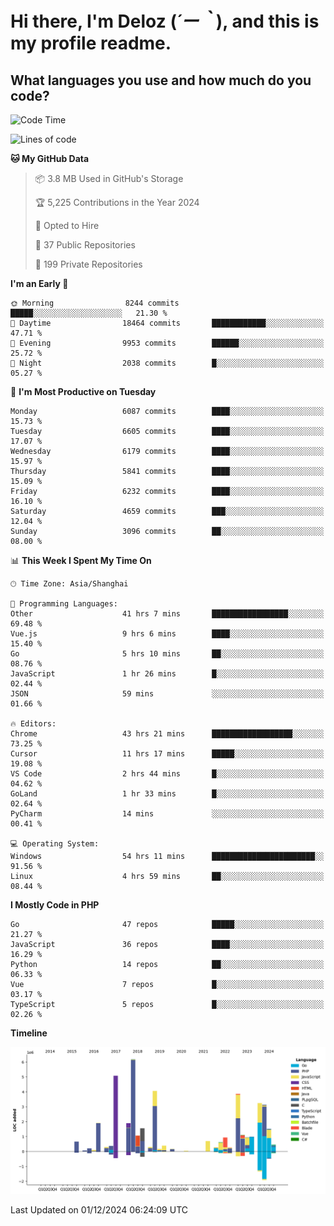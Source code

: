 # **Hi there, I'm Deloz (*´ー｀*), and this is my profile readme.**

## **What languages you use and how much do you code?**

<!--START_SECTION:waka-->
![Code Time](http://img.shields.io/badge/Code%20Time-5%2C172%20hrs%2017%20mins-blue)

![Lines of code](https://img.shields.io/badge/From%20Hello%20World%20I%27ve%20Written-42.4%20million%20lines%20of%20code-blue)

**🐱 My GitHub Data** 

> 📦 3.8 MB Used in GitHub's Storage 
 > 
> 🏆 5,225 Contributions in the Year 2024
 > 
> 💼 Opted to Hire
 > 
> 📜 37 Public Repositories 
 > 
> 🔑 199 Private Repositories 
 > 
**I'm an Early 🐤** 

```text
🌞 Morning                8244 commits        █████░░░░░░░░░░░░░░░░░░░░   21.30 % 
🌆 Daytime                18464 commits       ████████████░░░░░░░░░░░░░   47.71 % 
🌃 Evening                9953 commits        ██████░░░░░░░░░░░░░░░░░░░   25.72 % 
🌙 Night                  2038 commits        █░░░░░░░░░░░░░░░░░░░░░░░░   05.27 % 
```
📅 **I'm Most Productive on Tuesday** 

```text
Monday                   6087 commits        ████░░░░░░░░░░░░░░░░░░░░░   15.73 % 
Tuesday                  6605 commits        ████░░░░░░░░░░░░░░░░░░░░░   17.07 % 
Wednesday                6179 commits        ████░░░░░░░░░░░░░░░░░░░░░   15.97 % 
Thursday                 5841 commits        ████░░░░░░░░░░░░░░░░░░░░░   15.09 % 
Friday                   6232 commits        ████░░░░░░░░░░░░░░░░░░░░░   16.10 % 
Saturday                 4659 commits        ███░░░░░░░░░░░░░░░░░░░░░░   12.04 % 
Sunday                   3096 commits        ██░░░░░░░░░░░░░░░░░░░░░░░   08.00 % 
```


📊 **This Week I Spent My Time On** 

```text
🕑︎ Time Zone: Asia/Shanghai

💬 Programming Languages: 
Other                    41 hrs 7 mins       █████████████████░░░░░░░░   69.48 % 
Vue.js                   9 hrs 6 mins        ████░░░░░░░░░░░░░░░░░░░░░   15.40 % 
Go                       5 hrs 10 mins       ██░░░░░░░░░░░░░░░░░░░░░░░   08.76 % 
JavaScript               1 hr 26 mins        █░░░░░░░░░░░░░░░░░░░░░░░░   02.44 % 
JSON                     59 mins             ░░░░░░░░░░░░░░░░░░░░░░░░░   01.66 % 

🔥 Editors: 
Chrome                   43 hrs 21 mins      ██████████████████░░░░░░░   73.25 % 
Cursor                   11 hrs 17 mins      █████░░░░░░░░░░░░░░░░░░░░   19.08 % 
VS Code                  2 hrs 44 mins       █░░░░░░░░░░░░░░░░░░░░░░░░   04.62 % 
GoLand                   1 hr 33 mins        █░░░░░░░░░░░░░░░░░░░░░░░░   02.64 % 
PyCharm                  14 mins             ░░░░░░░░░░░░░░░░░░░░░░░░░   00.41 % 

💻 Operating System: 
Windows                  54 hrs 11 mins      ███████████████████████░░   91.56 % 
Linux                    4 hrs 59 mins       ██░░░░░░░░░░░░░░░░░░░░░░░   08.44 % 
```

**I Mostly Code in PHP** 

```text
Go                       47 repos            █████░░░░░░░░░░░░░░░░░░░░   21.27 % 
JavaScript               36 repos            ████░░░░░░░░░░░░░░░░░░░░░   16.29 % 
Python                   14 repos            ██░░░░░░░░░░░░░░░░░░░░░░░   06.33 % 
Vue                      7 repos             █░░░░░░░░░░░░░░░░░░░░░░░░   03.17 % 
TypeScript               5 repos             █░░░░░░░░░░░░░░░░░░░░░░░░   02.26 % 
```



**Timeline**

![Lines of Code chart](https://raw.githubusercontent.com/deloz/deloz/main/assets/bar_graph.png)


 Last Updated on 01/12/2024 06:24:09 UTC
<!--END_SECTION:waka-->
